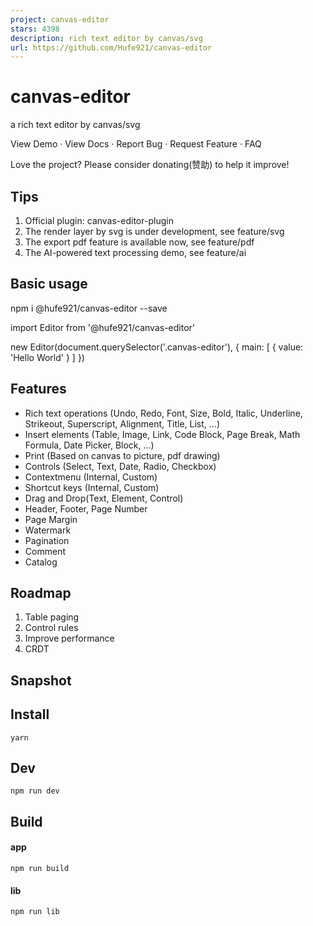 ```yaml
---
project: canvas-editor
stars: 4398
description: rich text editor by canvas/svg
url: https://github.com/Hufe921/canvas-editor
---
```


canvas-editor
=============

a rich text editor by canvas/svg

View Demo · View Docs · Report Bug · Request Feature · FAQ

Love the project? Please consider donating(赞助) to help it improve!

Tips
----

1.  Official plugin: canvas-editor-plugin
2.  The render layer by svg is under development, see feature/svg
3.  The export pdf feature is available now, see feature/pdf
4.  The AI-powered text processing demo, see feature/ai

Basic usage
-----------

npm i @hufe921/canvas-editor --save

<div class\="canvas-editor"\></div\>

import Editor from '@hufe921/canvas-editor'

new Editor(document.querySelector('.canvas-editor'), {
  main: \[
    {
      value: 'Hello World'
    }
  \]
})

Features
--------

-   Rich text operations (Undo, Redo, Font, Size, Bold, Italic, Underline, Strikeout, Superscript, Alignment, Title, List, ...)
-   Insert elements (Table, Image, Link, Code Block, Page Break, Math Formula, Date Picker, Block, ...)
-   Print (Based on canvas to picture, pdf drawing)
-   Controls (Select, Text, Date, Radio, Checkbox)
-   Contextmenu (Internal, Custom)
-   Shortcut keys (Internal, Custom)
-   Drag and Drop(Text, Element, Control)
-   Header, Footer, Page Number
-   Page Margin
-   Watermark
-   Pagination
-   Comment
-   Catalog

Roadmap
-------

1.  Table paging
2.  Control rules
3.  Improve performance
4.  CRDT

Snapshot
--------

Install
-------

`yarn`

Dev
---

`npm run dev`

Build
-----

#### app

`npm run build`

#### lib

`npm run lib`
